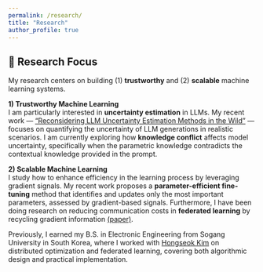 ```yaml
---
permalink: /research/
title: "Research"
author_profile: true
---
```


## 🔬 Research Focus

My research centers on building (1) **trustworthy** and (2) **scalable** machine learning systems.

**1) Trustworthy Machine Learning**  
I am particularly interested in **uncertainty estimation** in LLMs. My recent work — [“Reconsidering LLM Uncertainty Estimation Methods in the Wild”](#) — focuses on quantifying the uncertainty of LLM generations in realistic scenarios. I am currently exploring how **knowledge conflict** affects model uncertainty, specifically when the parametric knowledge contradicts the contextual knowledge provided in the prompt.

**2) Scalable Machine Learning**  
I study how to enhance efficiency in the learning process by leveraging gradient signals. My recent work proposes a **parameter-efficient fine-tuning** method that identifies and updates only the most important parameters, assessed by gradient-based signals. Furthermore, I have been doing research on reducing communication costs in **federated learning** by recycling gradient information [(paper)](https://arxiv.org/abs/2503.11146).


Previously, I earned my B.S. in Electronic Engineering from Sogang University in South Korea, where I worked with [Hongseok Kim](https://nice.sogang.ac.kr/) on distributed optimization and federated learning, covering both algorithmic design and practical implementation.
